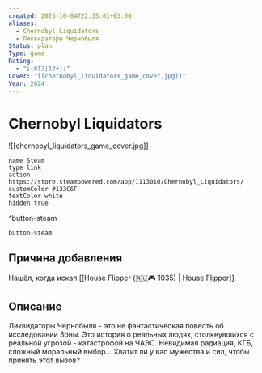 ```yaml
---
created: 2025-10-04T22:35:01+03:00
aliases:
  - Chernobyl Liquidators
  - Ликвидаторы Чернобыля
Status: plan
Type: game
Rating:
  - "[[®️12|12+]]"
Cover: "[[chernobyl_liquidators_game_cover.jpg]]"
Year: 2024
---
```


# Chernobyl Liquidators

![[chernobyl_liquidators_game_cover.jpg]]



```button
name Steam
type link
action https://store.steampowered.com/app/1113010/Chernobyl_Liquidators/
customColor #133C6F
textColor white
hidden true
```
^button-steam





`button-steam`

## Причина добавления

Нашёл, когда искал [[House Flipper (🇷🇺🎮 1035) | House Flipper]].


## Описание

Ликвидаторы Чернобыля - это не фантастическая повесть об исследовании Зоны. Это история о реальных людях, столкнувшихся с реальной угрозой - катастрофой на ЧАЭС. Невидимая радиация, КГБ, сложный моральный выбор... Хватит ли у вас мужества и сил, чтобы принять этот вызов?

